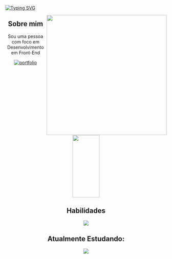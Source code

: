 <div>
   
   
   

[![Typing SVG](https://readme-typing-svg.demolab.com?font=Fira+Code&pause=1000&color=AB82FD&width=435&lines=Olá!+👋+Meu+nome+é+Amanda+Luiza+😃️)](https://git.io/typing-svg)
  
  
 <img align="right" width="375"    src= "https://user-images.githubusercontent.com/110351770/217705553-f4629d9a-3984-4082-a08b-0233a3cb599d.gif">
   
<div align="center">
  <h2>  Sobre mim</h2>
   <p>
      Sou uma pessoa com foco em Desenvolvimento em Front-End
   
    
   </p>
   
</div>
<div align="center">

 [![portfolio](https://img.shields.io/badge/my_portfolio-000?style=for-the-badge&logo=ko-fi&logoColor=white)](https://portfolio-amanda-murex.vercel.app/)
   
</div>

 


  
  <div align="center">  
  
  <img width="41%" height="195px" src="https://github-readme-stats.vercel.app/api/top-langs/?username=AmandaLuizaFreitas&layout=compact&hide_border=true&title_color=AB82FD&text_color=CB6CE6&bg_color=0d1117" />
</div>
   
  


   

 

  <div align="center">
 <h2 >  Habilidades</h2>
  <p align="center">
  <a href="https://skillicons.dev">
    <img src="https://skillicons.dev/icons?i=html,css,js,bootstrap,ts,react,figma,sass,next,tailwindcss,vite,mui" />
  </a>
</p>
     
     
     
     
 <h2 align="center" >Atualmente Estudando:</h2>
  <p align="center">
  <a href="https://skillicons.dev">
    <img src="https://skillicons.dev/icons?i=nodejs,mongodb,figma" />
  </a>
</p>
     
     


     

     	
 


  
  
